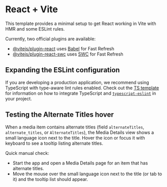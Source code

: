 # React + Vite

This template provides a minimal setup to get React working in Vite with HMR and some ESLint rules.

Currently, two official plugins are available:

- [@vitejs/plugin-react](https://github.com/vitejs/vite-plugin-react/blob/main/packages/plugin-react) uses [Babel](https://babeljs.io/) for Fast Refresh
- [@vitejs/plugin-react-swc](https://github.com/vitejs/vite-plugin-react/blob/main/packages/plugin-react-swc) uses [SWC](https://swc.rs/) for Fast Refresh

## Expanding the ESLint configuration

If you are developing a production application, we recommend using TypeScript with type-aware lint rules enabled. Check out the [TS template](https://github.com/vitejs/vite/tree/main/packages/create-vite/template-react-ts) for information on how to integrate TypeScript and [`typescript-eslint`](https://typescript-eslint.io) in your project.

Testing the Alternate Titles hover
---------------------------------

When a media item contains alternate titles (field `alternateTitles`, `alternate_titles`, or `AlternateTitles`), the Media Details view shows a small language icon next to the title. Hover the icon or focus it with keyboard to see a tooltip listing alternate titles.

Quick manual check:

- Start the app and open a Media Details page for an item that has alternate titles.
- Move the mouse over the small language icon next to the title (or tab to it) and the tooltip list should appear.
